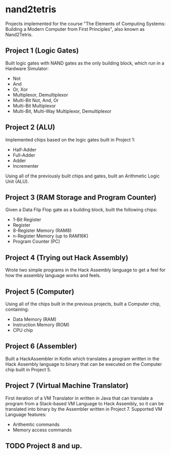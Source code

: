 # nand2tetris
Projects implemented for the course "The Elements of Computing Systems: Building a Modern Computer from First Principles", also known as Nand2Tetris.

## Project 1 (Logic Gates)
Built logic gates with NAND gates as the only building block, which run in a Hardware Simulator:
* Not
* And
* Or, Xor
* Multiplexor, Demultiplexor
* Multi-Bit Not, And, Or
* Multi-Bit Multiplexor
* Multi-Bit, Multi-Way Multiplexor, Demultiplexor

## Project 2 (ALU)
Implemented chips based on the logic gates built in Project 1:
* Half-Adder
* Full-Adder
* Adder
* Incrementer

Using all of the previously built chips and gates, built an Arithmetic Logic Unit (ALU).

## Project 3 (RAM Storage and Program Counter)
Given a Data Flip Flop gate as a building block, built the following chips:
* 1-Bit Register
* Register
* 8-Register Memory (RAM8)
* n-Register Memory (up to RAM16K)
* Program Counter (PC)

## Project 4 (Trying out Hack Assembly)
Wrote two simple programs in the Hack Assembly language to get a feel for how the assembly language works and feels.

## Project 5 (Computer)
Using all of the chips built in the previous projects, built a Computer chip, containing:
* Data Memory (RAM)
* Instruction Memory (ROM)
* CPU chip

## Project 6 (Assembler)
Built a HackAssembler in Kotlin which translates a program written in the Hack Assembly language to binary that can be executed on the Computer chip built in Project 5.

## Project 7 (Virtual Machine Translator)
First iteration of a VM Translator in written in Java that can translate a program from a Stack-based VM Language to Hack Assembly, so it can be translated into binary by the Assembler written in Project 7. Supported VM Language features:
* Arithemtic commands
* Memory access commands

## TODO Project 8 and up.
